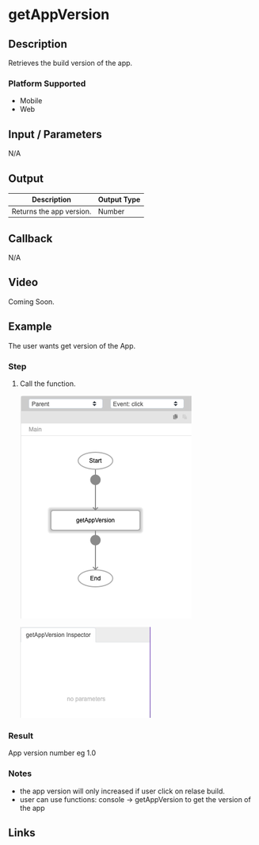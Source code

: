 # getAppVersion

## Description

Retrieves the build version of the app.

### Platform Supported

- Mobile
- Web

## Input / Parameters

N/A

## Output

| Description | Output Type |
| ------ | ------ |
| Returns the app version. | Number |

## Callback

N/A

## Video

Coming Soon.

<!-- Format: [![Video]({image-path})]({url-link}) -->

## Example

The user wants get version of the App.

### Step

1. Call the function.

    ![](./getAppVersion-step-1.png)

    ![](./getAppVersion-step-2.png)

### Result

App version number eg 1.0

### Notes
- the app version will only increased if user click on relase build. 
- user can use functions: console -> getAppVersion to get the version of the app

## Links